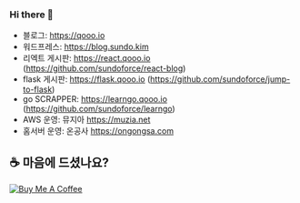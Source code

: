 ### Hi there 👋
- 블로그: https://qooo.io
- 워드프레스: https://blog.sundo.kim 
- 리엑트 게시판: https://react.qooo.io (https://github.com/sundoforce/react-blog)
- flask 게시판: https://flask.qooo.io (https://github.com/sundoforce/jump-to-flask)
- go SCRAPPER: https://learngo.qooo.io (https://github.com/sundoforce/learngo)
- AWS 운영: 뮤지아 https://muzia.net
- 홈서버 운영: 온공사 https://ongongsa.com 

## ☕ 마음에 드셨나요?

<a href="https://www.buymeacoffee.com/sundo" target="_blank"><img src="https://www.buymeacoffee.com/assets/img/custom_images/purple_img.png" alt="Buy Me A Coffee" style="height: auto !important;width: auto !important;" ></a>

<!--
**sundoforce/sundoforce** is a ✨ _special_ ✨ repository because its `README.md` (this file) appears on your GitHub profile.



Here are some ideas to get you started:

- 🔭 I’m currently working on ...
- 🌱 I’m currently learning ...
- 👯 I’m looking to collaborate on ...
- 🤔 I’m looking for help with ...
- 💬 Ask me about ...
- 📫 How to reach me: ...
- 😄 Pronouns: ...
- ⚡ Fun fact: ...
-->

 
